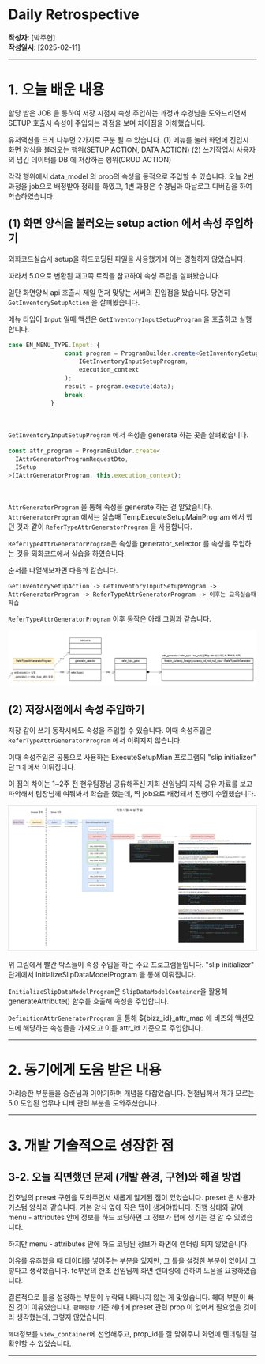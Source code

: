 # Daily Retrospective

**작성자**: [박주현]  
**작성일시**: [2025-02-11]

---

# 1. 오늘 배운 내용

할당 받은 JOB 을 통하여 저장 시점시 속성 주입하는 과정과 수경님을 도와드리면서 SETUP 호출시 속성이 주입되는 과정을 보며 차이점을 이해했습니다.

유저액션을 크게 나누면 2가지로 구분 될 수 있습니다.
(1) 메뉴를 눌러 화면에 진입시 화면 양식을 불러오는 행위(SETUP ACTION, DATA ACTION)
(2) 쓰기작업시 사용자의 넘긴 데이터를 DB 에 저장하는 행위(CRUD ACTION)

각각 행위에서 data_model 의 prop의 속성을 동적으로 주입할 수 있습니다.
오늘 2번 과정을 job으로 배정받아 정리를 하였고, 1번 과정은 수경님과 아날로그 디버깅을 하여 학습하였습니다.

## (1) 화면 양식을 불러오는 setup action 에서 속성 주입하기

외화코드실습시 setup을 하드코딩된 파일을 사용했기에 이는 경험하지 않았습니다.

따라서 5.0으로 변환된 재고쪽 로직을 참고하여 속성 주입을 살펴봤습니다.

일단 화면양식 api 호출시 제일 먼저 맞닿는 서버의 진입점을 봤습니다.
당연히 `GetInventorySetupAction` 을 살펴봤습니다.

메뉴 타입이 `Input` 일때 액션은 `GetInventoryInputSetupProgram` 을 호출하고 실행합니다.

```ts
case EN_MENU_TYPE.Input: {
				const program = ProgramBuilder.create<GetInventorySetupRequestDto, GetInventorySetupResultDto>(
					IGetInventoryInputSetupProgram,
					execution_context
				);
				result = program.execute(data);
				break;
			}
```

<br>

`GetInventoryInputSetupProgram` 에서 속성을 generate 하는 곳을 살펴봤습니다.

```ts
const attr_program = ProgramBuilder.create<
  IAttrGeneratorProgramRequestDto,
  ISetup
>(IAttrGeneratorProgram, this.execution_context);
```

<br>

`AttrGeneratorProgram` 을 통해 속성을 generate 하는 걸 알았습니다.
`AttrGeneratorProgram` 에서는 실습때 TempExecuteSetupMainProgram 에서 했던 것과 같이 `ReferTypeAttrGeneratorProgram` 을 사용합니다.

`ReferTypeAttrGeneratorProgram`은 속성을 generator_selector 를 속성을 주입하는 것을 외화코드에서 실습을 하였습니다.

순서를 나열해보자면 다음과 같습니다.

```
GetInventorySetupAction -> GetInventoryInputSetupProgram -> AttrGeneratorProgram -> ReferTypeAttrGeneratorProgram -> 이후는 교육실습때 학습
```

`ReferTypeAttrGeneratorProgram` 이후 동작은 아래 그림과 같습니다.

<img src="../ref/박주현_이미지/generator2.png">

<br>

## (2) 저장시점에서 속성 주입하기

저장 같이 쓰기 동작시에도 속성을 주입할 수 있습니다. 이때 속성주입은 `ReferTypeAttrGeneratorProgram` 에서 이뤄지지 않습니다.

이때 속성주입은 공통으로 사용하는 ExecuteSetupMian 프로그램의 "slip initializer" 단ㄱㅖ에서 이뤄집니다.

이 점의 차이는 1~2주 전 현우팀장님 공유해주신 지희 선임님의 지식 공유 자료를 보고 파악해서 팀장님께 여쭤봐서 학습을 했는데, 딱 job으로 배정돼서 진행이 수월했습니다.

<img src="../ref/박주현_이미지/generator.png">

<br>

위 그림에서 빨간 박스들이 속성 주입을 하는 주요 프로그램들입니다. "slip initializer" 단계에서 InitializeSlipDataModelProgram 을 통해 이뤄집니다.

`InitializeSlipDataModelProgram`은 `SlipDataModelContainer`을 활용해 generateAttribute() 함수를 호출해 속성을 주입합니다.

`DefinitionAttrGeneratorProgram` 을 통해 ${bizz_id}\_attr_map 에 비즈와 액션모드에 해당하는 속성들을 가져오고 이를 attr_id 기준으로 주입합니다.

---

# 2. 동기에게 도움 받은 내용

아리송한 부분들을 승준님과 이야기하며 개념을 다잡았습니다. 현철님께서 제가 모르는 5.0 도입된 업무나 디비 관련 부분을 도와주셨습니다.

---

# 3. 개발 기술적으로 성장한 점

## 3-2. 오늘 직면했던 문제 (개발 환경, 구현)와 해결 방법

건호님의 preset 구현을 도와주면서 새롭게 알게된 점이 있었습니다. preset 은 사용자 커스텀 양식과 같습니다. 기본 양식 옆에 작은 탭이 생겨야합니다. 진행 상태와 같이 menu - attributes 안에 정보를 하드 코딩하면 그 정보가 탭에 생기는 걸 알 수 있었습니다.

하지만 menu - attributes 안에 하드 코딩된 정보가 화면에 렌더링 되지 않았습니다.

이유를 유추했을 때 데이터를 넣어주는 부분을 있지만, 그 틀을 설정한 부분이 없어서 그렇다고 생각했습니다. fe부문의 한조 선임님께 화면 렌더링에 관하여 도움을 요청하였습니다.

결론적으로 틀을 설정하는 부분이 누락돼 나타나지 않는 게 맞았습니다. 헤더 부분이 빠진 것이 이유였습니다. `판매현황` 기준 헤더에 preset 관련 prop 이 없어서 필요없을 것이라 생각했는데, 그렇지 않았습니다.

`헤더`정보를 `view_container`에 선언해주고, prop_id를 잘 맞춰주니 화면에 렌더링된 걸 확인할 수 있었습니다.

---
